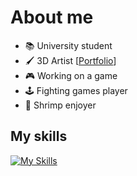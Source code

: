 # About me
- 📚 University student
- 🖌️ 3D Artist [[Portfolio](https://filippo_sabbadin.artstation.com)]
- 🎮 Working on a game
- 🕹 Fighting games player
- 🍤 Shrimp enjoyer

## My skills
[![My Skills](https://skillicons.dev/icons?i=blender,godot,cpp,py,qt,git,html,css,vscode,notion&theme=dark)](https://skillicons.dev)
<!--
**fliposab/fliposab** is a ✨ _special_ ✨ repository because its `README.md` (this file) appears on your GitHub profile.

Here are some ideas to get you started:

- 🔭 I’m currently working on ...
- 🌱 I’m currently learning ...
- 👯 I’m looking to collaborate on ...
- 🤔 I’m looking for help with ...
- 💬 Ask me about ...
- 📫 How to reach me: ...
- 😄 Pronouns: ...
- ⚡ Fun fact: ...
-->
